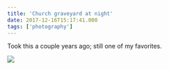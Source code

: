 ```yaml
---
title: 'Church graveyard at night'
date: 2017-12-16T15:17:41.000
tags: ['photography']
---
```


Took this a couple years ago; still one of my favorites.

![](/images/2017/img_5978.jpg)

